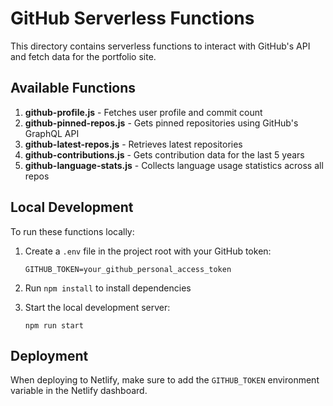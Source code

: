 # GitHub Serverless Functions

This directory contains serverless functions to interact with GitHub's API and fetch data for the portfolio site.

## Available Functions

1. **github-profile.js** - Fetches user profile and commit count
2. **github-pinned-repos.js** - Gets pinned repositories using GitHub's GraphQL API
3. **github-latest-repos.js** - Retrieves latest repositories
4. **github-contributions.js** - Gets contribution data for the last 5 years
5. **github-language-stats.js** - Collects language usage statistics across all repos

## Local Development

To run these functions locally:

1. Create a `.env` file in the project root with your GitHub token:
   ```
   GITHUB_TOKEN=your_github_personal_access_token
   ```

2. Run `npm install` to install dependencies

3. Start the local development server:
   ```
   npm run start
   ```

## Deployment

When deploying to Netlify, make sure to add the `GITHUB_TOKEN` environment variable in the Netlify dashboard.
